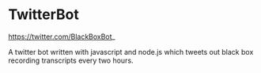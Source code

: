 # TwitterBot
https://twitter.com/BlackBoxBot_ 

A twitter bot written with javascript and node.js which tweets out black box recording transcripts every two hours.

